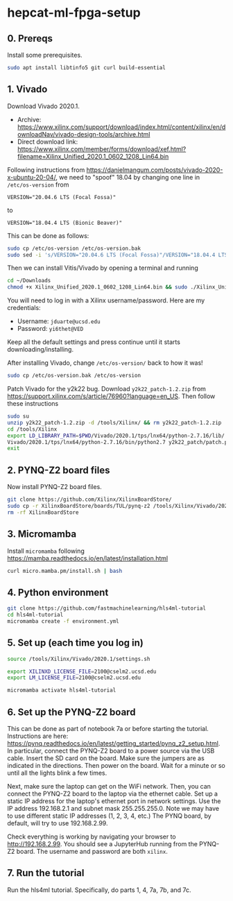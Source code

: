 # hepcat-ml-fpga-setup

## 0. Prereqs

Install some prerequisites.
```bash
sudo apt install libtinfo5 git curl build-essential
```

## 1. Vivado

Download Vivado 2020.1.
- Archive: https://www.xilinx.com/support/download/index.html/content/xilinx/en/downloadNav/vivado-design-tools/archive.html
- Direct download link: https://www.xilinx.com/member/forms/download/xef.html?filename=Xilinx_Unified_2020.1_0602_1208_Lin64.bin

Following instructions from https://danielmangum.com/posts/vivado-2020-x-ubuntu-20-04/, we need to "spoof" 18.04 by changing one line in `/etc/os-version` from
```
VERSION="20.04.6 LTS (Focal Fossa)"
```
to
```
VERSION="18.04.4 LTS (Bionic Beaver)"
```
This can be done as follows:
```bash
sudo cp /etc/os-version /etc/os-version.bak
sudo sed -i 's/VERSION="20.04.6 LTS (Focal Fossa)"/VERSION="18.04.4 LTS (Bionic Beaver)"/g' /etc/os-version
```

Then we can install Vitis/Vivado by opening a terminal and running

```bash
cd ~/Downloads
chmod +x Xilinx_Unified_2020.1_0602_1208_Lin64.bin && sudo ./Xilinx_Unified_2020.1_0602_1208_Lin64.bin
```

You will need to log in with a Xilinx username/password. Here are my credentials:
- Username: `jduarte@ucsd.edu`
- Password: `yi6thet@VED`

Keep all the default settings and press continue until it starts downloading/installing.

After installing Vivado, change `/etc/os-version/` back to how it was!

```bash
sudo cp /etc/os-version.bak /etc/os-version
```

Patch Vivado for the y2k22 bug.
Download `y2k22_patch-1.2.zip` from  https://support.xilinx.com/s/article/76960?language=en_US.
Then follow these instructions
```bash
sudo su
unzip y2k22_patch-1.2.zip -d /tools/Xilinx/ && rm y2k22_patch-1.2.zip
cd /tools/Xilinx
export LD_LIBRARY_PATH=$PWD/Vivado/2020.1/tps/lnx64/python-2.7.16/lib/
Vivado/2020.1/tps/lnx64/python-2.7.16/bin/python2.7 y2k22_patch/patch.py
exit
```
  

## 2. PYNQ-Z2 board files

Now install PYNQ-Z2 board files.
```bash
git clone https://github.com/Xilinx/XilinxBoardStore/
sudo cp -r XilinxBoardStore/boards/TUL/pynq-z2 /tools/Xilinx/Vivado/2020.1/data/boards/board_files/
rm -rf XilinxBoardStore
```

## 3. Micromamba

Install `micromamba` following https://mamba.readthedocs.io/en/latest/installation.html

```bash
curl micro.mamba.pm/install.sh | bash
```

## 4. Python environment

```bash
git clone https://github.com/fastmachinelearning/hls4ml-tutorial
cd hls4ml-tutorial
micromamba create -f environment.yml
```


## 5. Set up (each time you log in)

```bash
source /tools/Xilinx/Vivado/2020.1/settings.sh

export XILINXD_LICENSE_FILE=2100@cselm2.ucsd.edu
export LM_LICENSE_FILE=2100@cselm2.ucsd.edu

micromamba activate hls4ml-tutorial
```

## 6. Set up the PYNQ-Z2 board

This can be done as part of notebook 7a or before starting the tutorial.
Instructions are here: https://pynq.readthedocs.io/en/latest/getting_started/pynq_z2_setup.html.
In particular, connect the PYNQ-Z2 board to a power source via the USB cable.
Insert the SD card on the board.
Make sure the jumpers are as indicated in the directions.
Then power on the board.
Wait for a minute or so until all the lights blink a few times.

Next, make sure the laptop can get on the WiFi network.
Then, you can connect the PYNQ-Z2 board to the laptop via the ethernet cable.
Set up a static IP address for the laptop's ethernet port in network settings.
Use the IP address 192.168.2.1 and subnet mask 255.255.255.0. 
Note we may have to use different static IP addresses (1, 2, 3, 4, etc.)
The PYNQ board, by default, will try to use 192.168.2.99.

Check everything is working by navigating your browser to http://192.168.2.99.
You should see a JupyterHub running from the PYNQ-Z2 board.
The username and password are both `xilinx`.

## 7. Run the tutorial

Run the hls4ml tutorial. Specifically, do parts 1, 4, 7a, 7b, and 7c.
